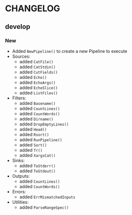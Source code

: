 # CHANGELOG

## develop

### New

* Added `NewPipeline()` to create a new Pipeline to execute
* Sources:
  - added `CatFile()`
  - added `CatStdin()`
  - added `CutFields()`
  - added `Echo()`
  - added `EchoArgs()`
  - added `EchoSlice()`
  - added `ListFiles()`
* Filters:
  - added `Basename()`
  - added `CountLines()`
  - added `CountWords()`
  - added `Dirname()`
  - added `DropEmptyLines()`
  - added `Head()`
  - added `Rsort()`
  - added `RunPipeline()`
  - added `Sort()`
  - added `Tr()`
  - added `XargsCat()`
* Sinks:
  - added `ToStderr()`
  - added `ToStdout()`
* Outputs:
  - added `CountLines()`
  - added `CountWords()`
* Errors:
  - added `ErrMismatchedInputs`
* Utilities:
  - added `ParseRangeSpec()`